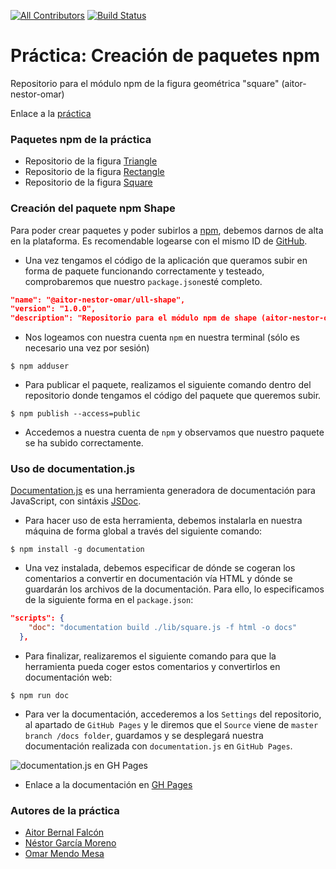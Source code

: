 [![All Contributors](https://img.shields.io/badge/all_contributors-3-blue.svg?style=flat-square)](#contributors)
[![Build Status](https://travis-ci.org/ULL-ESIT-DSI-1617/creacion-de-paquetes-npm-aitor-nestor-omar-35l2v3-1.svg?branch=master)](https://travis-ci.org/ULL-ESIT-DSI-1617/creacion-de-paquetes-npm-aitor-nestor-omar-35l2v3-1)

# Práctica: Creación de paquetes npm
Repositorio para el módulo npm de la figura geométrica "square" (aitor-nestor-omar)

Enlace a la [práctica](https://casianorodriguezleon.gitbooks.io/ull-esit-1617/content/practicas/practicamodulestrategypattern.html)

### Paquetes npm de la práctica
* Repositorio de la figura [Triangle](https://github.com/ULL-ESIT-DSI-1617/creacion-de-paquetes-npm-aitor-nestor-omar-35l2v3-1-triangle)
* Repositorio de la figura [Rectangle](https://github.com/ULL-ESIT-DSI-1617/creacion-de-paquetes-npm-aitornestoromar-rectangle)
* Repositorio de la figura [Square](https://github.com/ULL-ESIT-DSI-1617/creacion-de-paquetes-npm-aitor-nestor-omar-35l2v3-1-square)


### Creación del paquete npm Shape
Para poder crear paquetes y poder subirlos a [npm](https://www.npmjs.com/), debemos darnos de alta en la plataforma. Es recomendable logearse con el mismo ID de [GitHub](https://github.com/).

* Una vez tengamos el código de la aplicación que queramos subir en forma de paquete funcionando correctamente y testeado, comprobaremos que nuestro ```package.json```esté completo.
```json
"name": "@aitor-nestor-omar/ull-shape",
"version": "1.0.0",
"description": "Repositorio para el módulo npm de shape (aitor-nestor-omar)",
``` 
* Nos logeamos con nuestra cuenta ```npm``` en nuestra terminal (sólo es necesario una vez por sesión)
```shell
$ npm adduser
```
* Para publicar el paquete, realizamos el siguiente comando dentro del repositorio donde tengamos el código del paquete que queremos subir.
```shell
$ npm publish --access=public
```
* Accedemos a nuestra cuenta de ```npm``` y observamos que nuestro paquete se ha subido correctamente.

### Uso de documentation.js
[Documentation.js](http://documentation.js.org/) es una herramienta generadora de documentación para JavaScript, con sintáxis [JSDoc](http://usejsdoc.org/).

* Para hacer uso de esta herramienta, debemos instalarla en nuestra máquina de forma global a través del siguiente comando:
```shell
$ npm install -g documentation
```
* Una vez instalada, debemos especificar de dónde se cogeran los comentarios a convertir en documentación vía HTML y dónde se guardarán los archivos de la documentación. Para ello, lo especificamos de la siguiente forma en el ```package.json```:
```json
"scripts": {
    "doc": "documentation build ./lib/square.js -f html -o docs"
  },
```
* Para finalizar, realizaremos el siguiente comando para que la herramienta pueda coger estos comentarios y convertirlos en documentación web:
```shell
$ npm run doc
```
* Para ver la documentación, accederemos a los ```Settings``` del repositorio, al apartado de ```GitHub Pages``` y le diremos que el ```Source``` viene de ```master branch /docs folder```, guardamos y se desplegará nuestra documentación realizada con ```documentation.js``` en ```GitHub Pages```.

![documentation.js en GH Pages](http://i.imgur.com/5MfhFJJ.png)

* Enlace a la documentación en [GH Pages](https://ull-esit-dsi-1617.github.io/creacion-de-paquetes-npm-aitor-nestor-omar-35l2v3-1/)

### Autores de la práctica
* [Aitor Bernal Falcón](https://chinegua.github.io/)
* [Néstor García Moreno](https://nestor-gm.github.io/)
* [Omar Mendo Mesa](https://ozzrocker95.github.io/)
